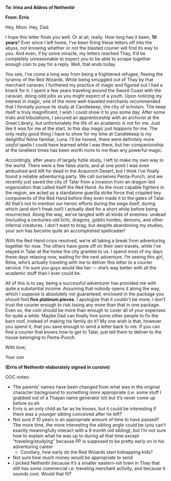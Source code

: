 **To: Irina and Aldros of Nethentir**

**From: Erris**

  

Hey, Mom. Hey, Dad.

I hope this letter finds you well. Or at all, really. How long has it been, **10 years**? Ever since I left home, I’ve been firing these letters off into the abyss, not knowing whether or not the blasted courier will find its way to you. And even, if by some miracle, my letters reached Thay, it’d be completely unreasonable to expect you to be able to scrape together enough coin to pay for a reply. Well, that ends today.

You see, I’ve come a long way from being a frightened refugee, fleeing the tyranny of the Red Wizards. While being smuggled out of Thay by that merchant caravan, I furthered my practice of magic and figured out I had a knack for it. I spent a few years traveling around the Sword Coast with the caravan, doing odd jobs as you might expect of a youth. Upon noticing my interest in magic, one of the more well-traveled merchants recommended that I formally pursue its study at Candlekeep, the city of scholars. The keep itself is truly magnificent; I wish I could show it to you some day. After some trials and tribulations, I secured an apprenticeship with an archivist at the Great Library, but unfortunately the life of an academic is not for me. Just like it was for me at the start, to this day magic just _happens_ for me. The only really good thing I have to show for my time at Candlekeep is my delightful feline familiar, Luna. I’ll be honest, there were definitely more _useful_ spells I could have learned while I was there, but her companionship at the loneliest times has been worth more to me than any powerful magic.

Accordingly, after years of largely futile study, I left to make my own way in the world. There were a few false starts, and at one point I was even ambushed and left for dead in the Anauroch Desert, but I think I’ve finally found a reliable adventuring party. We call ourselves Penta-Punch, and we recently just saved the city of Talar from a invasion from an dragon-led organization that called itself the Red Hand. As the most capable fighters in the region, we acted as a standalone guerilla strike force that crippled key components of the Red Hand before they even made it to the gates of Talar. All that’s not to mention our heroic efforts during the siege itself, during which (and don’t freak out!) I actually died for a short while before being resurrected. Along the way, we’ve tangled with all kinds of enemies: undead (including a centuries-old lich), dragons, goblin hordes, demons, and other infernal creatures. I don’t want to brag, but despite abandoning my studies, your son has become quite an accomplished spellcaster!

With the Red Hand crisis resolved, we’re all taking a break from adventuring together for now. The others have gone off on their own travels, while I’ve stayed in Talar at the home the city granted to us. I spend most of my days these days relaxing now, waiting for the next adventure. I’m seeing this girl, Rima, who’s actually traveling with me to deliver this letter to a courier service. I’m sure you guys would like her — she’s way better with all the academic stuff than I ever could be.

  

All of this is to say, being a successful adventurer has provided me with quite a substantial income. Assuming that nobody opens it along the way, which I suppose is absolutely not guaranteed, enclosed in the package you should find **five platinum pieces**. I apologize that it couldn’t be more; I don’t trust the courier enough to risk losing any more than that in one package. Even so, the coin should be more than enough to cover all of your expenses for quite a while. Maybe Dad can finally hire some other people to fix the barn roof, instead of making his family do it? My one wish is that, however you spend it, that you save enough to send a letter back to me. If you can find a courier that knows how to get to Talar, just tell them to deliver to the house belonging to Penta-Punch.

  

With love,

Your son

**(Erris of Nethentir elaborately signed in cursive)**

  

OOC notes:

- The parents’ names have been changed from what was in the original character background to something more appropriate (i.e. some stuff I grabbed out of a Thayan name generator lol) but it’s never come up before so eh
- Erris is an only child as far as he knows, but it could be interesting if there was a younger sibling conceived after he left?
- Not sure if 10 years is an appropriate amount of time to have passed? The more time, the more interesting the sibling angle could be (you can’t exactly meaningfully interact with a 9 month old sibling), but I’m not sure how to explain what he was up to during all that time except “traveling/studying” because PP is supposed to be pretty early on in his adventuring career
    - Corollary, how early do the Red Wizards start kidnapping kids?
- Not sure how much money would be appropriate to send
- I picked Nethentir because it’s a smaller eastern-ish town in Thay that still has _some_ commercial i.e. traveling merchant activity, and because it sounds cool. Would that fit?